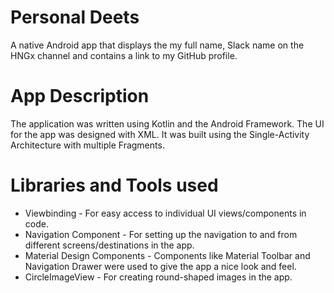 # Personal Deets

A native Android app that displays the my full name, Slack name on the HNGx channel and contains a link to my GitHub profile.

# App Description 

 The application was written using Kotlin and the Android Framework. The UI for the app was designed with XML. It was built using the Single-Activity Architecture with multiple Fragments.
 
 # Libraries and Tools used
 
 * Viewbinding - For easy access to individual UI views/components in code.
 * Navigation Component - For setting up the navigation to and from different screens/destinations in the app.
 * Material Design Components - Components like Material Toolbar and Navigation Drawer were used to give the app a nice look and feel.
 * CircleImageView - For creating round-shaped images in the app.
